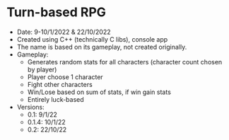 # Turn-based RPG

- Date: 9-10/1/2022 & 22/10/2022
- Created using C++ (technically C libs), console app
- The name is based on its gameplay, not created originally.
- Gameplay:
  - Generates random stats for all characters (character count chosen by player)
  - Player choose 1 character
  - Fight other characters
  - Win/Lose based on sum of stats, if win gain stats
  - Entirely luck-based
- Versions:
  - 0.1: 9/1/22
  - 0.1.4: 10/1/22
  - 0.2: 22/10/22
